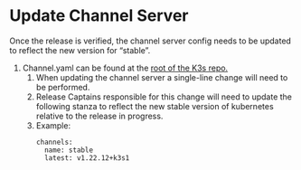 # Update Channel Server

Once the release is verified, the channel server config needs to be updated to reflect the new version for “stable”.  

1. Channel.yaml can be found at the [root of the K3s repo.](https://github.com/k3s-io/k3s/blob/master/channel.yaml)
   1. When updating the channel server a single-line change will need to be performed.  
   1. Release Captains responsible for this change will need to update the following stanza to reflect the new stable version of kubernetes relative to the release in progress.  
   1. Example:
      ```
      channels:
        name: stable
        latest: v1.22.12+k3s1
      ```
